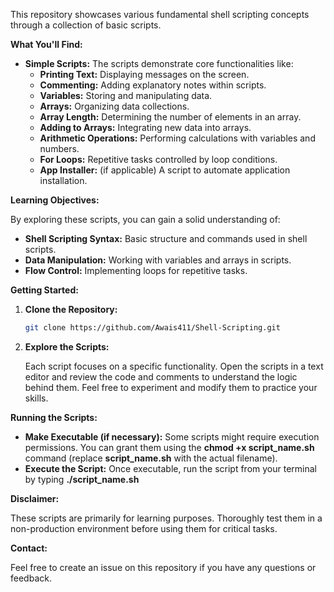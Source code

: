 This repository showcases various fundamental shell scripting concepts through a collection of basic scripts. 

**What You'll Find:**

* **Simple Scripts:** The scripts demonstrate core functionalities like:
    * **Printing Text:** Displaying messages on the screen.
    * **Commenting:** Adding explanatory notes within scripts.
    * **Variables:** Storing and manipulating data.
    * **Arrays:** Organizing data collections.
    * **Array Length:** Determining the number of elements in an array.
    * **Adding to Arrays:** Integrating new data into arrays.
    * **Arithmetic Operations:** Performing calculations with variables and numbers.
    * **For Loops:** Repetitive tasks controlled by loop conditions.
    * **App Installer:** (if applicable) A script to automate application installation.

**Learning Objectives:**

By exploring these scripts, you can gain a solid understanding of:

* **Shell Scripting Syntax:** Basic structure and commands used in shell scripts.
* **Data Manipulation:** Working with variables and arrays in scripts.
* **Flow Control:** Implementing loops for repetitive tasks.

**Getting Started:**

1. **Clone the Repository:**

   ```bash
   git clone https://github.com/Awais411/Shell-Scripting.git
   ```

2. **Explore the Scripts:**

   Each script focuses on a specific functionality. Open the scripts in a text editor and review the code and comments to understand the logic behind them. Feel free to experiment and modify them to practice your skills.

**Running the Scripts:**

* **Make Executable (if necessary):** Some scripts might require execution permissions. You can grant them using the **chmod +x script_name.sh** command (replace **script_name.sh** with the actual filename).
* **Execute the Script:** Once executable, run the script from your terminal by typing **./script_name.sh**

**Disclaimer:**

These scripts are primarily for learning purposes. Thoroughly test them in a non-production environment before using them for critical tasks.

**Contact:**

Feel free to create an issue on this repository if you have any questions or feedback.
